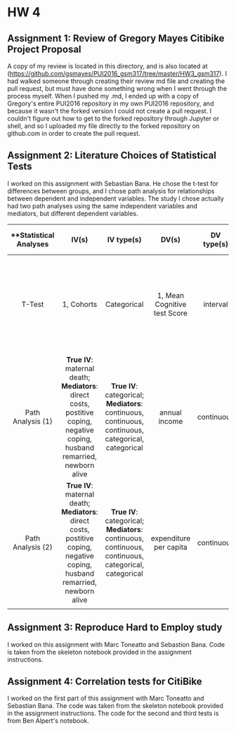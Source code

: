 # HW 4

## Assignment 1: Review of Gregory Mayes Citibike Project Proposal

   A copy of my review is located in this directory, and is also located at (https://github.com/gsmayes/PUI2016_gsm317/tree/master/HW3_gsm317). I had walked someone through creating their review md file and creating the pull request, but must have done something wrong when I went through the process myself. When I pushed my .md, I ended up with a copy of Gregory's entire PUI2016 repository in my own PUI2016 repository, and because it wasn't the forked version I could not create a pull request. I couldn't figure out how to get to the forked repository through Jupyter or shell, and so I uploaded my file directly to the forked repository on github.com in order to create the pull request.

## Assignment 2: Literature Choices of Statistical Tests

   I worked on this assignment with Sebastian Bana. He chose the t-test for differences between groups, and I chose path analysis for relationships between dependent and independent variables. The study I chose actually had two path analyses using the same independent variables and mediators, but different dependent variables.


| **Statistical Analyses      | IV(s)    | IV type(s)  | DV(s)  | DV type(s)  | Control Var  | Control Var type |  Question to be answered | _H0_ | alpha | link to paper** |
|:--------------:|:--------------:|:------:|:---------:|:-----------:|:-----------:|:------------:|:------------------:|:-------:|:---------:|:---------|
T-Test	|  1, Cohorts | Categorical | 1, Mean Cognitive test Score| interval | n/a | n/a | Does Cognitive Function Increase across generations for healthy elder? | Mean Score in Cohort 01- <= Mean Score in Cohort 91- | 0.05 | http://journals.plos.org/plosone/article?id=10.1371/journal.pone.0078646 |
Path Analysis (1)  |  **True IV**: maternal death; **Mediators**: direct costs, postitive coping, negative coping, husband remarried, newborn alive | **True IV**: categorical; **Mediators**: continuous, continuous, continuous, categorical, categorical | annual income | continuous | n/a | n/a | What are the direct and (through mediators) indirect effects of maternal death on household economy? |     |     | [Impact of Maternal Death on Household Economy in Rural China: A Prospective Path Analysis] (http://journals.plos.org/plosone/article?id=10.1371/journal.pone.0134756) |
Path Analysis (2)  |  **True IV**: maternal death; **Mediators**: direct costs, postitive coping, negative coping, husband remarried, newborn alive | **True IV**: categorical; **Mediators**: continuous, continuous, continuous, categorical, categorical | expenditure per capita | continuous | n/a | n/a | What are the direct and (through mediators) indirect effects of maternal death on household economy? |     |     | [Impact of Maternal Death on Household Economy in Rural China: A Prospective Path Analysis] (http://journals.plos.org/plosone/article?id=10.1371/journal.pone.0134756) |
 |||||||||||||||||||||

## Assignment 3: Reproduce Hard to Employ study

   I worked on this assignment with Marc Toneatto and Sebastion Bana. Code is taken from the skeleton notebook provided in the assignment instructions.

## Assignment 4: Correlation tests for CitiBike

   I worked on the first part of this assignment with Marc Toneatto and Sebastian Bana. The code was taken from the skeleton notebook provided in the assignment instructions. The code for the second and third tests is from Ben Alpert's notebook.